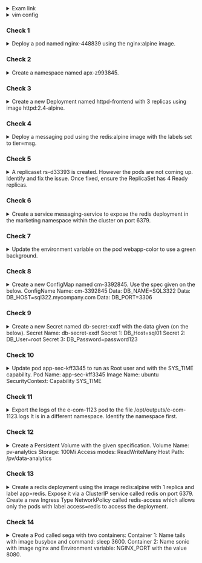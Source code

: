 <details><summary>Exam link</summary>
https://kodekloud.com/topic/mock-exam-1-5/
</p></details>

<details><summary>vim config</summary>
<p>
  
```bash
export dy='--dry-run=client -o yaml' fg='--force --grace-period 0' && \
alias k=kubectl && source <(kubectl completion bash | sed 's/kubectl/k/g') && \
echo "source <(kubectl completion bash)" >> $HOME/.bashrc && \
echo -e 'set et nu sts=2 sw=2 ts=2 ' >> ~/.vimrc
EXPLAINED
set expandtab #never see \t again in your file - expands tab keypresses to space
set number
set softtabstop #of whitespace cols a tab/backspace keypress is worth
set shiftwidth=2 #of whitespace cols a "lvl of indent" is worth
set tabstop=2 #of whitespace cols a tab counts for

```
</p>
</details>

### Check 1 ###
<details><summary>
Deploy a pod named nginx-448839 using the nginx:alpine image.
</summary>
<p>
  
```bash
k run nginx-448839 --image=nginx:alpine
```
</p>
</details>

### Check 2 ###
<details><summary>
Create a namespace named apx-z993845.
</summary>
<p>
  
```bash
k create ns apx-z993845
```
</p>
</details>

### Check 3 ###
<details><summary>
Create a new Deployment named httpd-frontend with 3 replicas using image httpd:2.4-alpine.
</summary>
<p>
  
```bash
k create deploy httpd-frontend --image=httpd:2.4-alpine --replicas=3
```
</p>
</details>

### Check 4 ###
<details><summary>
Deploy a messaging pod using the redis:alpine image with the labels set to tier=msg.
</summary>
<p>
  
```bash
k run messaging --image=redis:alpine --labels=tier=msg
```
</p>
</details>

### Check 5 ###
<details><summary>
A replicaset rs-d33393 is created. However the pods are not coming up. Identify and fix the issue.
Once fixed, ensure the ReplicaSet has 4 Ready replicas.
</summary>
<p>
  
```bash
The image used for the replicaset should be busybox instead of busyboxXXXXXXX. Use kubectl edit rs rs-d33393 to fix the image. Then delete all PODs to provision new ones with the new image.
```
</p>
</details>

### Check 6 ###
<details><summary>
Create a service messaging-service to expose the redis deployment in the marketing namespace within the cluster on port 6379.
</summary>
<p>
  
```bash
k expose deploy redis --port=6379 --name messaging-service -n marketing
```
</p>
</details>

### Check 7 ###
<details><summary>
Update the environment variable on the pod webapp-color to use a green background.
</summary>
<p>
  
```bash
k edit pod webapp-color #Change "pink" to "green"
k delete pod webapp-color $fg
k create -f /tmp/kubectl-edit-___.yaml
```
</p>
</details>

### Check 8 ###
<details><summary>
Create a new ConfigMap named cm-3392845. Use the spec given on the below.
ConfigName Name: cm-3392845
Data: DB_NAME=SQL3322
Data: DB_HOST=sql322.mycompany.com
Data: DB_PORT=3306
</summary>
<p>
  
```bash
k create cm cm-3392845
k edit cm cm-3392845
apiVersion: v1
kind: ConfigMap
metadata:
  name: cm-3392845
data:
  DB_HOST: sql322.mycompany.com
  DB_NAME: SQL3322
  DB_PORT: "3306"
```
</p>
</details>

### Check 9 ###
<details><summary>
Create a new Secret named db-secret-xxdf with the data given (on the below).
Secret Name: db-secret-xxdf
Secret 1: DB_Host=sql01
Secret 2: DB_User=root
Secret 3: DB_Password=password123
</summary>
<p>
  
```bash
k create secret generic db-secret-xxdf --from-literal='DB_Host=sql01,DB_User=root,DB_Password=password123'
```
</p>
</details>

### Check 10 ###
<details><summary>
Update pod app-sec-kff3345 to run as Root user and with the SYS_TIME capability.
Pod Name: app-sec-kff3345
Image Name: ubuntu
SecurityContext: Capability SYS_TIME
</summary>
<p>
  
```bash
k get pod app-sec-kff3345 -o yaml > 10.yml
```
</p>
</details>

### Check 11 ###
<details><summary>
Export the logs of the e-com-1123 pod to the file /opt/outputs/e-com-1123.logs
It is in a different namespace. Identify the namespace first.
</summary>
<p>
  
```bash
k get pods -A
k logs -n e-commerce e-com-1123 > /opt/outputs/e-com-1123.logs
```
</p>
</details>

### Check 12 ###
<details><summary>
Create a Persistent Volume with the given specification.
Volume Name: pv-analytics
Storage: 100Mi
Access modes: ReadWriteMany
Host Path: /pv/data-analytics
</summary>
<p>
  
```bash
vim 12.yml
apiVersion: v1
kind: PersistentVolume
metadata:
  name: pv-analytics
spec:
  capacity:
    storage: 100Mi
  accessModes:
    - ReadWriteMany
  hostPath:
    path: "/pv/data-analytics"
k create -f 12.yml
```
</p>
</details>

### Check 13 ###
<details><summary>
Create a redis deployment using the image redis:alpine with 1 replica and label app=redis. Expose it via a ClusterIP service called redis on port 6379. Create a new Ingress Type NetworkPolicy called redis-access which allows only the pods with label access=redis to access the deployment.
</summary>
<p>
  
```bash
k create deployment redis --image=redis:alpine --replicas=1
k expose deployment redis --name=redis --port=6379 --target-port=6379
vim 13_netpol.yml
apiVersion: networking.k8s.io/v1
kind: NetworkPolicy
metadata:
  name: redis-access
  namespace: default
spec:
  podSelector:
    matchLabels:
       app: redis
  policyTypes:
  - Ingress
  ingress:
  - from:
    - podSelector:
        matchLabels:
          access: redis
    ports:
     - protocol: TCP
       port: 6379
k create -f 13_netpol.yml
```
</p>
</details>

### Check 14 ###
<details><summary>
Create a Pod called sega with two containers:
Container 1: Name tails with image busybox and command: sleep 3600.
Container 2: Name sonic with image nginx and Environment variable: NGINX_PORT with the value 8080.
</summary>
<p>
  
```bash
vim 14.yml
apiVersion: v1
kind: Pod
metadata:
  name: sega
spec:
  containers:
  - image: busybox
    name: tails
    command:
    - sleep
    - "3600"
  - image: nginx
    name: sonic
    env:
    - name: NGINX_PORT
      value: "8080"
k create -f 14.yml
```
</p>
</details>
